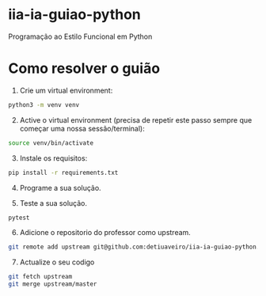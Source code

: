 # iia-ia-guiao-python
Programação ao Estilo Funcional em Python

# Como resolver o guião
1. Crie um virtual environment:
```bash
python3 -m venv venv
```

2. Active o virtual environment (precisa de repetir este passo sempre que começar uma nossa sessão/terminal):
```bash
source venv/bin/activate
```

3. Instale os requisitos:
```bash
pip install -r requirements.txt
```

4. Programe a sua solução.

5. Teste a sua solução.
```bash
pytest
```

6. Adicione o repositorio do professor como upstream.
```bash
git remote add upstream git@github.com:detiuaveiro/iia-ia-guiao-python.git
```

7. Actualize o seu codigo
```bash
git fetch upstream
git merge upstream/master
```

